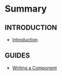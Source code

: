 # Summary

## INTRODUCTION

* [Introduction](introduction.md)

## GUIDES

* [Writing a Component]()
